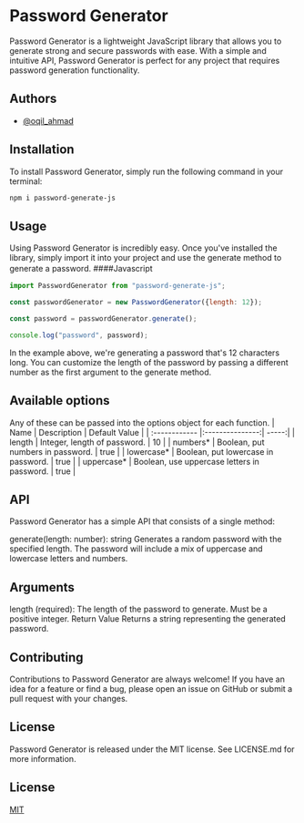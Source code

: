 # Password Generator

Password Generator is a lightweight JavaScript library that allows you to generate strong and secure passwords with ease. With a simple and intuitive API, Password Generator is perfect for any project that requires password generation functionality.

## Authors

- [@oqil_ahmad](https://github.com/OqilAhmadov)

## Installation
To install Password Generator, simply run the following command in your terminal:
```bash
npm i password-generate-js
```

## Usage
Using Password Generator is incredibly easy. Once you've installed the library, simply import it into your project and use the generate method to generate a password.
####Javascript　

```javascript
import PasswordGenerator from "password-generate-js";

const passwordGenerator = new PasswordGenerator({length: 12});

const password = passwordGenerator.generate();

console.log("password", password);

```
In the example above, we're generating a password that's 12 characters long. You can customize the length of the password by passing a different number as the first argument to the generate method.

## Available options
Any of these can be passed into the options object for each function.
| Name  | Description  | Default Value |
| :------------ |:---------------:| -----:|
| length      | Integer, length of password. | 10 |
| numbers*	      | Boolean, put numbers in password. |   true |
| lowercase*	 | Boolean, put lowercase in password. |   true |
| uppercase* | Boolean, use uppercase letters in password. | true |

## API
Password Generator has a simple API that consists of a single method:

generate(length: number): string
Generates a random password with the specified length. The password will include a mix of uppercase and lowercase letters and numbers.

## Arguments
length (required): The length of the password to generate. Must be a positive integer.
Return Value
Returns a string representing the generated password.

## Contributing
Contributions to Password Generator are always welcome! If you have an idea for a feature or find a bug, please open an issue on GitHub or submit a pull request with your changes.

## License
Password Generator is released under the MIT license. See LICENSE.md for more information.

## License

[MIT](https://choosealicense.com/licenses/mit/)

